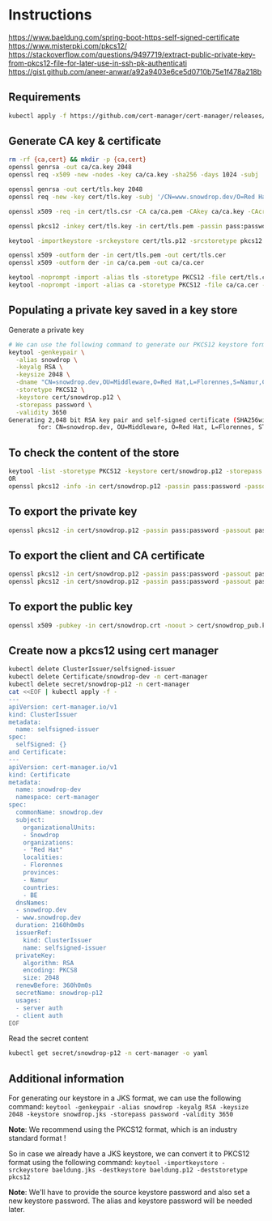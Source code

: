 # Instructions

https://www.baeldung.com/spring-boot-https-self-signed-certificate
https://www.misterpki.com/pkcs12/
https://stackoverflow.com/questions/9497719/extract-public-private-key-from-pkcs12-file-for-later-use-in-ssh-pk-authenticati
https://gist.github.com/aneer-anwar/a92a9403e6ce5d0710b75e1f478a218b

## Requirements

```bash
kubectl apply -f https://github.com/cert-manager/cert-manager/releases/download/v1.8.0/cert-manager.yaml
```

## Generate CA key & certificate

```bash
rm -rf {ca,cert} && mkdir -p {ca,cert}
openssl genrsa -out ca/ca.key 2048
openssl req -x509 -new -nodes -key ca/ca.key -sha256 -days 1024 -subj '/CN=CA Authory/O=Red Hat/L=Florennes/C=BE' -out ca/ca.pem

openssl genrsa -out cert/tls.key 2048
openssl req -new -key cert/tls.key -subj '/CN=www.snowdrop.dev/O=Red Hat/L=Florennes/C=BE' -out cert/tls.csr

openssl x509 -req -in cert/tls.csr -CA ca/ca.pem -CAkey ca/ca.key -CAcreateserial -out cert/tls.pem -days 1024 -sha256

openssl pkcs12 -inkey cert/tls.key -in cert/tls.pem -passin pass:password -passout pass:password -export -out cert/tls.p12

keytool -importkeystore -srckeystore cert/tls.p12 -srcstoretype pkcs12 -srcstorepass password -deststorepass password -destkeystore cert/tls.jks

openssl x509 -outform der -in cert/tls.pem -out cert/tls.cer
openssl x509 -outform der -in ca/ca.pem -out ca/ca.cer

keytool -noprompt -import -alias tls -storetype PKCS12 -file cert/tls.cer -keystore cert/cacerts -trustcacerts -storepass changeit 
keytool -noprompt -import -alias ca -storetype PKCS12 -file ca/ca.cer -keystore cert/cacerts -trustcacerts -storepass changeit 
```

## Populating a private key saved in a key store

Generate a private key
```bash
# We can use the following command to generate our PKCS12 keystore format:
keytool -genkeypair \
  -alias snowdrop \
  -keyalg RSA \
  -keysize 2048 \
  -dname "CN=snowdrop.dev,OU=Middleware,O=Red Hat,L=Florennes,S=Namur,C=BE" \
  -storetype PKCS12 \
  -keystore cert/snowdrop.p12 \
  -storepass password \
  -validity 3650
Generating 2,048 bit RSA key pair and self-signed certificate (SHA256withRSA) with a validity of 3,650 days
        for: CN=snowdrop.dev, OU=Middleware, O=Red Hat, L=Florennes, ST=Namur, C=BE
```

## To check the content of the store
```bash
keytool -list -storetype PKCS12 -keystore cert/snowdrop.p12 -storepass password 
OR 
openssl pkcs12 -info -in cert/snowdrop.p12 -passin pass:password -passout pass:password
```

## To export the private key
```bash
openssl pkcs12 -in cert/snowdrop.p12 -passin pass:password -passout pass:password -nocerts -nodes | openssl pkcs8 -nocrypt -out cert/sowdrop.key
```

## To export the client and CA certificate
```bash
openssl pkcs12 -in cert/snowdrop.p12 -passin pass:password -passout pass:password -clcerts -nokeys | openssl x509 -out cert/snowdrop.crt
openssl pkcs12 -in cert/snowdrop.p12 -passin pass:password -passout pass:password -cacerts -nokeys -chain | openssl x509 -out cert/ca.crt
```
## To export the public key

```bash
openssl x509 -pubkey -in cert/snowdrop.crt -noout > cert/snowdrop_pub.key
```

## Create now a pkcs12 using cert manager

```bash
kubectl delete ClusterIssuer/selfsigned-issuer
kubectl delete Certificate/snowdrop-dev -n cert-manager
kubectl delete secret/snowdrop-p12 -n cert-manager
cat <<EOF | kubectl apply -f -
---
apiVersion: cert-manager.io/v1
kind: ClusterIssuer
metadata:
  name: selfsigned-issuer
spec:
  selfSigned: {}
and Certificate:
---
apiVersion: cert-manager.io/v1
kind: Certificate
metadata:
  name: snowdrop-dev
  namespace: cert-manager
spec:
  commonName: snowdrop.dev
  subject:
    organizationalUnits:
    - Snowdrop
    organizations:
    - "Red Hat"
    localities:
    - Florennes
    provinces:
    - Namur
    countries:
    - BE
  dnsNames:
  - snowdrop.dev
  - www.snowdrop.dev
  duration: 2160h0m0s
  issuerRef:
    kind: ClusterIssuer
    name: selfsigned-issuer
  privateKey:  
    algorithm: RSA
    encoding: PKCS8
    size: 2048
  renewBefore: 360h0m0s
  secretName: snowdrop-p12
  usages:
  - server auth
  - client auth
EOF
```

Read the secret content
```bash
kubectl get secret/snowdrop-p12 -n cert-manager -o yaml
```

## Additional information

For generating our keystore in a JKS format, we can use the following command:
`keytool -genkeypair -alias snowdrop -keyalg RSA -keysize 2048 -keystore snowdrop.jks -storepass password -validity 3650`

**Note**: We recommend using the PKCS12 format, which is an industry standard format !

So in case we already have a JKS keystore, we can convert it to PKCS12 format using the following command:
`keytool -importkeystore -srckeystore baeldung.jks -destkeystore baeldung.p12 -deststoretype pkcs12`

**Note**: We'll have to provide the source keystore password and also set a new keystore password. The alias and keystore password will be needed later.